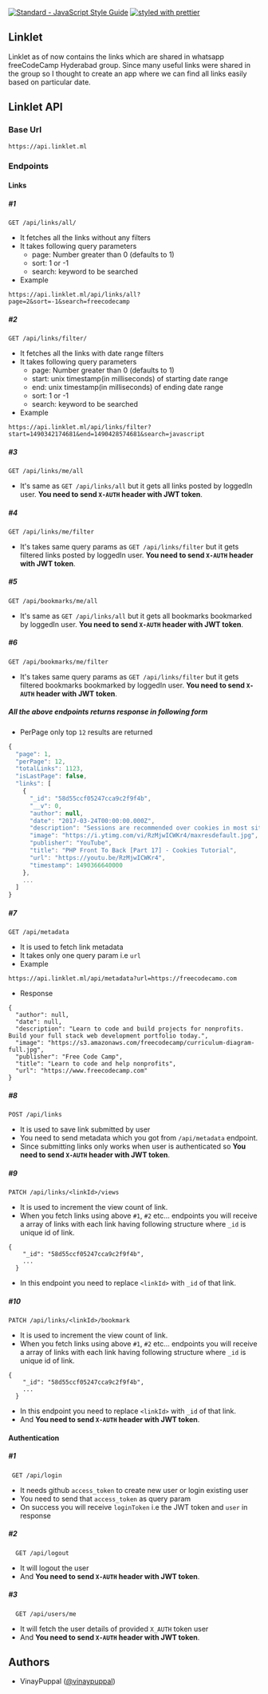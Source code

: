 [![Standard - JavaScript Style Guide](https://cdn.rawgit.com/feross/standard/master/badge.svg)](https://github.com/feross/standard)
[![styled with prettier](https://img.shields.io/badge/styled_with-prettier-ff69b4.svg)](https://github.com/prettier/prettier)

## Linklet

Linklet as of now contains the links which are shared in whatsapp freeCodeCamp Hyderabad group. Since many useful links were shared in the group so I thought to create an app where we can find all links easily based on particular date.

## Linklet API

### Base Url
```
https://api.linklet.ml
```

### Endpoints
#### Links
##### #1
```
GET /api/links/all/
``` 
- It fetches all the links without any filters
- It takes following query parameters
  - page: Number greater than 0 (defaults to 1)
  - sort: 1 or -1
  - search: keyword to be searched
- Example
```
https://api.linklet.ml/api/links/all?page=2&sort=-1&search=freecodecamp
``` 

##### #2
```
GET /api/links/filter/
``` 
- It fetches all the links with date range filters
- It takes following query parameters
  - page: Number greater than 0 (defaults to 1)
  - start: unix timestamp(in milliseconds) of starting date range
  - end: unix timestamp(in milliseconds) of ending date range
  - sort: 1 or -1
  - search: keyword to be searched
- Example
```
https://api.linklet.ml/api/links/filter?start=1490342174681&end=1490428574681&search=javascript
``` 

##### #3
```
GET /api/links/me/all
```
- It's same as `GET /api/links/all` but it gets all links posted by loggedIn user. **You need to send `X-AUTH` header with JWT token**.

##### #4
```
GET /api/links/me/filter
```
- It's takes same query params as `GET /api/links/filter` but it gets filtered links posted by loggedIn user. **You need to send `X-AUTH` header with JWT token**.

##### #5
```
GET /api/bookmarks/me/all
```
- It's same as `GET /api/links/all` but it gets all bookmarks bookmarked by loggedIn user. **You need to send `X-AUTH` header with JWT token**.

##### #6
```
GET /api/bookmarks/me/filter
```
- It's takes same query params as `GET /api/links/filter` but it gets filtered bookmarks bookmarked by loggedIn user. **You need to send `X-AUTH` header with JWT token**.

##### All the above endpoints returns response in following form
- PerPage only top `12` results are returned

```js
{
  "page": 1,
  "perPage": 12,
  "totalLinks": 1123,
  "isLastPage": false,
  "links": [
    {
      "_id": "58d55ccf05247cca9c2f9f4b",
      "__v": 0,
      "author": null,
      "date": "2017-03-24T00:00:00.000Z",
      "description": "Sessions are recommended over cookies in most situations but it is good to understand how cookies work as well. In this video we will be using the setcookie(...",
      "image": "https://i.ytimg.com/vi/RzMjwICWKr4/maxresdefault.jpg",
      "publisher": "YouTube",
      "title": "PHP Front To Back [Part 17] - Cookies Tutorial",
      "url": "https://youtu.be/RzMjwICWKr4",
      "timestamp": 1490366640000
    },
    ...
  ]
}
``` 

##### #7
```
GET /api/metadata
```
- It is used to fetch link metadata
- It takes only one query param i.e `url`
- Example
```
https://api.linklet.ml/api/metadata?url=https://freecodecamo.com
```
- Response
```
{
  "author": null,
  "date": null,
  "description": "Learn to code and build projects for nonprofits. Build your full stack web development portfolio today.",
  "image": "https://s3.amazonaws.com/freecodecamp/curriculum-diagram-full.jpg",
  "publisher": "Free Code Camp",
  "title": "Learn to code and help nonprofits",
  "url": "https://www.freecodecamp.com"
}
```

##### #8
```
POST /api/links
```
- It is used to save link submitted by user
- You need to send metadata which you got from `/api/metadata` endpoint.
- Since submitting links only works when user is authenticated so **You need to send `X-AUTH` header with JWT token**.

##### #9
```
PATCH /api/links/<linkId>/views
```
- It is used to increment the view count of link.
- When you fetch links using above `#1`, `#2` etc... endpoints you will receive a array of links with each link having following structure where `_id` is unique id of link.
```
{
    "_id": "58d55ccf05247cca9c2f9f4b",
    ...
  }
```
- In this endpoint you need to replace `<linkId>` with `_id` of that link.

##### #10
```
PATCH /api/links/<linkId>/bookmark
```
- It is used to increment the view count of link.
- When you fetch links using above `#1`, `#2` etc... endpoints you will receive a array of links with each link having following structure where `_id` is unique id of link.
```
{
    "_id": "58d55ccf05247cca9c2f9f4b",
    ...
  }
```
- In this endpoint you need to replace `<linkId>` with `_id` of that link.
- And **You need to send `X-AUTH` header with JWT token**.

#### Authentication
##### #1
```
 GET /api/login
```
- It needs github `access_token` to create new user or login existing user
- You need to send that `access_token` as query param
- On success you will receive `loginToken` i.e the JWT token and `user` in response

##### #2
```
  GET /api/logout
```
- It will logout the user
- And **You need to send `X-AUTH` header with JWT token**.


##### #3
```
  GET /api/users/me
```
- It will fetch the user details of provided `X_AUTH` token user
- And **You need to send `X-AUTH` header with JWT token**.

## Authors
- VinayPuppal ([@vinaypuppal](https://vinaypuppal.com))